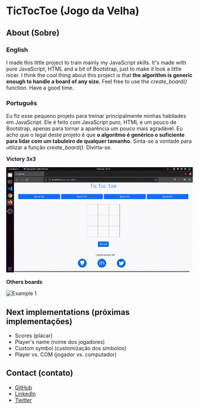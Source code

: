 # TicTocToe (Jogo da Velha)

## About (Sobre)

### English
I made this little project to train mainly my JavaScript skills. It's made with pure JavaScript, HTML and a bit of Bootstrap, just to make it look a little nicer. I think the cool thing about this project is that **the algorithm is generic enough to handle a board of any size.** Feel free to use the *create_board()* function. Have a good time.

### Português
Eu fiz esse pequeno projeto para treinar principalmente minhas habilades em JavaScript. Ele é feito com JavaScript puro, HTML e um pouco de Bootstrap, apenas para tornar a aparência um pouco mais agradável. Eu acho que o legal deste projeto é que **o algoritmo é genérico o suficiente para lidar com um tabuleiro de qualquer tamanho.** Sinta-se a vontade para utilizar a função *create_board()*. Divirta-se.

**Victory 3x3**

![Example 1](img/animation1.gif)


**Others boards**

![Example 1](img/animation2.gif)


## Next implementations (próximas implementações)

- Scores (placar)
- Player's name (nome dos jogadores)
- Custom symbol (customização dos símbolos)
- Player vs. COM (jogador vs. computador)

## Contact (contato)

- [GitHub](https://github.com/gabrielsanva)
- [LinkedIn](https://www.linkedin.com/in/gabrielsanva/)
- [Twitter](https://twitter.com/gabrielsanva)